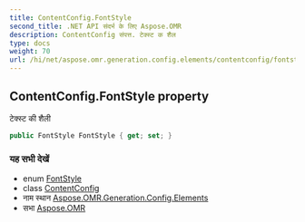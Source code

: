 ```yaml
---
title: ContentConfig.FontStyle
second_title: .NET API संदर्भ के लिए Aspose.OMR
description: ContentConfig संपत्त. टेक्स्ट क शैल
type: docs
weight: 70
url: /hi/net/aspose.omr.generation.config.elements/contentconfig/fontstyle/
---
```

## ContentConfig.FontStyle property

टेक्स्ट की शैली

```csharp
public FontStyle FontStyle { get; set; }
```

### यह सभी देखें

* enum [FontStyle](../../../aspose.omr.generation/fontstyle/)
* class [ContentConfig](../)
* नाम स्थान [Aspose.OMR.Generation.Config.Elements](../../contentconfig/)
* सभा [Aspose.OMR](../../../)


